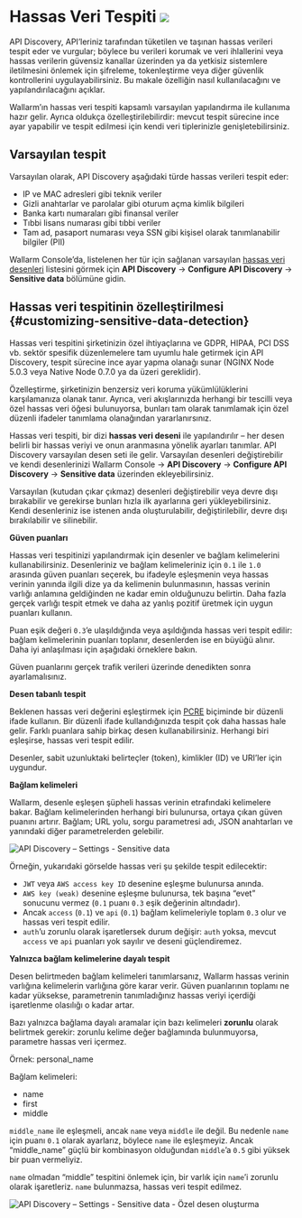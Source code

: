 # Hassas Veri Tespiti <a href="../../about-wallarm/subscription-plans/#core-subscription-plans"><img src="../../images/api-security-tag.svg" style="border: none;"></a>

API Discovery, API’leriniz tarafından tüketilen ve taşınan hassas verileri tespit eder ve vurgular; böylece bu verileri korumak ve veri ihlallerini veya hassas verilerin güvensiz kanallar üzerinden ya da yetkisiz sistemlere iletilmesini önlemek için şifreleme, tokenleştirme veya diğer güvenlik kontrollerini uygulayabilirsiniz. Bu makale özelliğin nasıl kullanılacağını ve yapılandırılacağını açıklar.

Wallarm’ın hassas veri tespiti kapsamlı varsayılan yapılandırma ile kullanıma hazır gelir. Ayrıca oldukça özelleştirilebilirdir: mevcut tespit sürecine ince ayar yapabilir ve tespit edilmesi için kendi veri tiplerinizle genişletebilirsiniz.

## Varsayılan tespit

Varsayılan olarak, API Discovery aşağıdaki türde hassas verileri tespit eder:

* IP ve MAC adresleri gibi teknik veriler
* Gizli anahtarlar ve parolalar gibi oturum açma kimlik bilgileri
* Banka kartı numaraları gibi finansal veriler
* Tıbbi lisans numarası gibi tıbbi veriler
* Tam ad, pasaport numarası veya SSN gibi kişisel olarak tanımlanabilir bilgiler (PII)

Wallarm Console’da, listelenen her tür için sağlanan varsayılan [hassas veri desenleri](#customizing-sensitive-data-detection) listesini görmek için **API Discovery** → **Configure API Discovery** → **Sensitive data** bölümüne gidin.

## Hassas veri tespitinin özelleştirilmesi {#customizing-sensitive-data-detection}

Hassas veri tespitini şirketinizin özel ihtiyaçlarına ve GDPR, HIPAA, PCI DSS vb. sektör spesifik düzenlemelere tam uyumlu hale getirmek için API Discovery, tespit sürecine ince ayar yapma olanağı sunar (NGINX Node 5.0.3 veya Native Node 0.7.0 ya da üzeri gereklidir).

Özelleştirme, şirketinizin benzersiz veri koruma yükümlülüklerini karşılamanıza olanak tanır. Ayrıca, veri akışlarınızda herhangi bir tescilli veya özel hassas veri öğesi bulunuyorsa, bunları tam olarak tanımlamak için özel düzenli ifadeler tanımlama olanağından yararlanırsınız.

Hassas veri tespiti, bir dizi **hassas veri deseni** ile yapılandırılır – her desen belirli bir hassas veriyi ve onun aranmasına yönelik ayarları tanımlar. API Discovery varsayılan desen seti ile gelir. Varsayılan desenleri değiştirebilir ve kendi desenlerinizi Wallarm Console → **API Discovery** → **Configure API Discovery** → **Sensitive data** üzerinden ekleyebilirsiniz.

Varsayılan (kutudan çıkar çıkmaz) desenleri değiştirebilir veya devre dışı bırakabilir ve gerekirse bunları hızla ilk ayarlarına geri yükleyebilirsiniz. Kendi desenleriniz ise istenen anda oluşturulabilir, değiştirilebilir, devre dışı bırakılabilir ve silinebilir.

**Güven puanları**

Hassas veri tespitinizi yapılandırmak için desenler ve bağlam kelimelerini kullanabilirsiniz. Desenleriniz ve bağlam kelimeleriniz için `0.1` ile `1.0` arasında güven puanları seçerek, bu ifadeyle eşleşmenin veya hassas verinin yanında ilgili dize ya da kelimenin bulunmasının, hassas verinin varlığı anlamına geldiğinden ne kadar emin olduğunuzu belirtin. Daha fazla gerçek varlığı tespit etmek ve daha az yanlış pozitif üretmek için uygun puanları kullanın.

Puan eşik değeri `0.3`’e ulaşıldığında veya aşıldığında hassas veri tespit edilir: bağlam kelimelerinin puanları toplanır, desenlerden ise en büyüğü alınır. Daha iyi anlaşılması için aşağıdaki örneklere bakın.

Güven puanlarını gerçek trafik verileri üzerinde denedikten sonra ayarlamalısınız.

**Desen tabanlı tespit**

Beklenen hassas veri değerini eşleştirmek için [PCRE](https://www.pcre.org/) biçiminde bir düzenli ifade kullanın. Bir düzenli ifade kullandığınızda tespit çok daha hassas hale gelir. Farklı puanlara sahip birkaç desen kullanabilirsiniz. Herhangi biri eşleşirse, hassas veri tespit edilir.

Desenler, sabit uzunluktaki belirteçler (token), kimlikler (ID) ve URI’ler için uygundur.

**Bağlam kelimeleri**

Wallarm, desenle eşleşen şüpheli hassas verinin etrafındaki kelimelere bakar. Bağlam kelimelerinden herhangi biri bulunursa, ortaya çıkan güven puanını artırır. Bağlam; URL yolu, sorgu parametresi adı, JSON anahtarları ve yanındaki diğer parametrelerden gelebilir.

![API Discovery – Settings - Sensitive data](../images/about-wallarm-waf/api-discovery/api-discovery-settings-sd.png)

Örneğin, yukarıdaki görselde hassas veri şu şekilde tespit edilecektir:

* `JWT` veya `AWS access key ID` desenine eşleşme bulunursa anında.
* `AWS key (weak)` desenine eşleşme bulunursa, tek başına “evet” sonucunu vermez (`0.1` puanı `0.3` eşik değerinin altındadır).
* Ancak `access` (`0.1`) ve `api` (`0.1`) bağlam kelimeleriyle toplam `0.3` olur ve hassas veri tespit edilir.
* `auth`’u zorunlu olarak işaretlersek durum değişir: `auth` yoksa, mevcut `access` ve `api` puanları yok sayılır ve deseni güçlendiremez.

**Yalnızca bağlam kelimelerine dayalı tespit**

Desen belirtmeden bağlam kelimeleri tanımlarsanız, Wallarm hassas verinin varlığına kelimelerin varlığına göre karar verir. Güven puanlarının toplamı ne kadar yüksekse, parametrenin tanımladığınız hassas veriyi içerdiği işaretlenme olasılığı o kadar artar.

Bazı yalnızca bağlama dayalı aramalar için bazı kelimeleri **zorunlu** olarak belirtmek gerekir: zorunlu kelime değer bağlamında bulunmuyorsa, parametre hassas veri içermez.

Örnek: personal_name

Bağlam kelimeleri:

* name
* first
* middle

`middle_name` ile eşleşmeli, ancak `name` veya `middle` ile değil. Bu nedenle `name` için puanı `0.1` olarak ayarlarız, böylece `name` ile eşleşmeyiz. Ancak “middle_name” güçlü bir kombinasyon olduğundan `middle`’a `0.5` gibi yüksek bir puan vermeliyiz.

`name` olmadan “middle” tespitini önlemek için, bir varlık için `name`’i zorunlu olarak işaretleriz. `name` bulunmazsa, hassas veri tespit edilmez.

![API Discovery – Settings - Sensitive data - Özel desen oluşturma](../images/about-wallarm-waf/api-discovery/api-discovery-settings-sd-own-pattern.png)